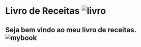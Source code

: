 # Livro de Receitas ![livro](https://www.flaticon.com/br/icone-gratis/livro-de-receitas_1460179?term=receita&page=1&position=16&page=1&position=16&related_id=1460179&origin=search)

## Seja bem vindo ao meu livro de receitas. ![mybook](https://www.flaticon.com/br/icone-gratis/e-book_4710330?term=book&page=1&position=11&page=1&position=11&related_id=4710330&origin=search)
